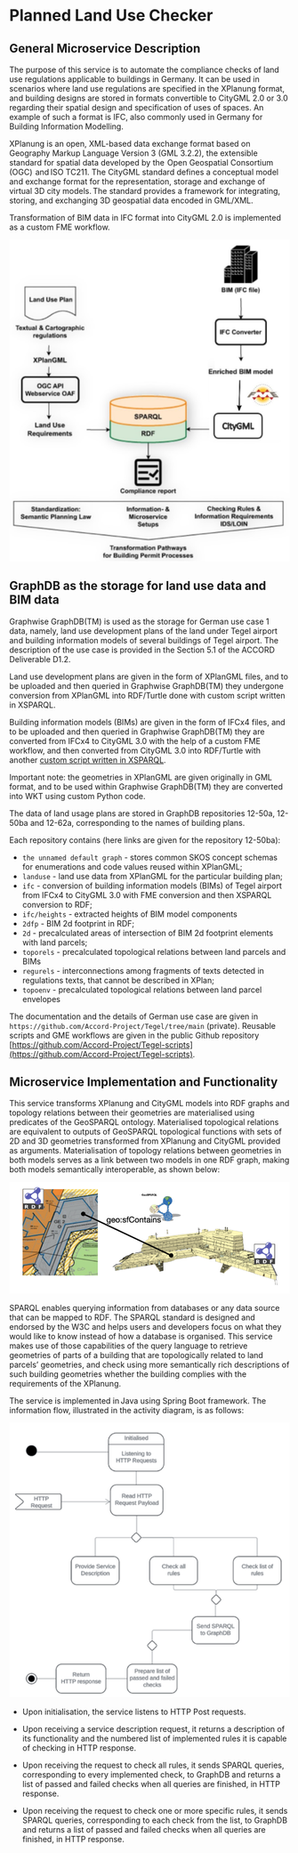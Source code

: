 # Planned Land Use Checker

## General Microservice Description 

The purpose of this service is to automate the compliance checks of land use regulations applicable to buildings in Germany. It can be used in scenarios where land use regulations are specified in the XPlanung format, and building designs are stored in formats convertible to CityGML 2.0 or 3.0 regarding their spatial design and specification of uses of spaces. An example of such a format is IFC, also commonly used in Germany for Building Information Modelling. 

XPlanung is an open, XML-based data exchange format based on Geography Markup Language Version 3 (GML 3.2.2), the extensible standard for spatial data developed by the  Open Geospatial Consortium (OGC)  and ISO TC211. The CityGML standard defines a conceptual model and exchange format for the representation, storage and exchange of virtual 3D city models. The standard provides a framework for integrating, storing, and exchanging 3D geospatial data encoded in GML/XML.  

Transformation of BIM data in IFC format into CityGML 2.0 is implemented as a custom FME workflow.   

![](./land-use-workflow.png)

## GraphDB as the storage for land use data and BIM data

Graphwise GraphDB(TM) is used as the storage for German use case 1 data, namely, land use development plans of the land under Tegel airport and building information models of several buildings of Tegel airport. The description of the use case is provided in the Section 5.1 of the ACCORD Deliverable D1.2.

Land use development plans are given in the form of XPlanGML files, and to be uploaded and then queried in Graphwise GraphDB(TM) they undergone conversion from XPlanGML into RDF/Turtle done with custom script written in XSPARQL.

Building information models (BIMs) are given in the form of IFCx4 files, and to be uploaded and then queried in Graphwise GraphDB(TM) they are converted from IFCx4 to CityGML 3.0 with the help of a custom FME workflow, and then converted from CityGML 3.0 into RDF/Turtle with another [custom script written in XSPARQL](https://github.com/Accord-Project/Tegel-scripts/blob/main/ifc/cityrdf_typedGenAttrs-withIDs-citygml3.xsparql).

Important note: the geometries in XPlanGML are given originally in GML format, and to be used within Graphwise GraphDB(TM) they are converted into WKT using custom Python code.

The data of land usage plans are stored in GraphDB repositories 12-50a, 12-50ba and 12-62a, corresponding to the names of building plans.

Each repository contains (here links are given for the repository 12-50ba):

- `the unnamed default graph` - stores common SKOS concept schemas for enumerations and code values reused within XPlanGML;
- `landuse` - land use data from XPlanGML for the particular building plan;
- `ifc` - conversion of building information models (BIMs) of Tegel airport from IFCx4 to CityGML 3.0 with FME conversion and then XSPARQL conversion to RDF;
- `ifc/heights` - extracted heights of BIM model components
- `2dfp` - BIM 2d footprint in RDF;
- `2d` - precalculated areas of intersection of BIM 2d footprint elements with land parcels;
- `toporels` - precalculated topological relations between land parcels and BIMs
- `regurels` - interconnections among fragments of texts detected in regulations texts, that cannot be described in XPlan;
- `topoenv` - precalculated topological relations between land parcel envelopes


The documentation and the details of German use case are given in `https://github.com/Accord-Project/Tegel/tree/main` (private). 
Reusable scripts and GME workflows are given in the public Github repository [https://github.com/Accord-Project/Tegel-scripts](https://github.com/Accord-Project/Tegel-scripts).

## Microservice Implementation and Functionality 

This service transforms XPlanung and CityGML models into RDF graphs and topology relations between their geometries are materialised using predicates of the GeoSPARQL ontology. Materialised topological relations are equivalent to outputs of GeoSPARQL topological functions with sets of 2D and 3D geometries transformed from XPlanung and CityGML provided as arguments. Materialisation of topology relations between geometries in both models serves as a link between two models in one RDF graph, making both models semantically interoperable, as shown below:

![](./topologies-usage.png)

SPARQL enables querying information from databases or any data source that can be mapped to RDF. The SPARQL standard is designed and endorsed by the W3C and helps users and developers focus on what they would like to know instead of how a database is organised. This service makes use of those capabilities of the query language to retrieve geometries of parts of a building that are topologically related to land parcels’ geometries, and check using more semantically rich descriptions of such building geometries whether the building complies with the requirements of the XPlanung. 

The service is implemented in Java using Spring Boot framework. The information flow, illustrated in the activity diagram, is as follows: 

![](./land-use-microservice.png)

- Upon initialisation, the service listens to HTTP Post requests. 

- Upon receiving a service description request, it returns a description of its functionality and the numbered list of implemented rules it is capable of checking in HTTP response. 

- Upon receiving the request to check all rules, it sends SPARQL queries, corresponding to every implemented check, to GraphDB and returns a list of passed and failed checks when all queries are finished, in HTTP response. 

- Upon receiving the request to check one or more specific rules, it sends SPARQL queries, corresponding to each check from the list, to GraphDB and returns a list of passed and failed checks when all queries are finished, in HTTP response. 
